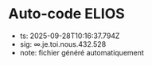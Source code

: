 # Auto-code ELIOS
- ts: 2025-09-28T10:16:37.794Z
- sig: ∞.je.toi.nous.432.528
- note: fichier généré automatiquement